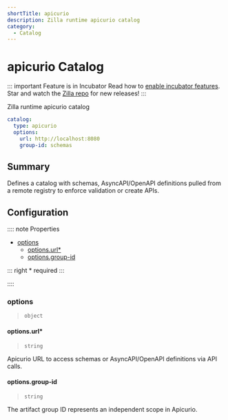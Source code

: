```yaml
---
shortTitle: apicurio
description: Zilla runtime apicurio catalog
category:
  - Catalog
---
```


# apicurio Catalog

::: important Feature is in Incubator
Read how to [enable incubator features](../../../how-tos/install.md#enable-incubator-features). Star and watch the [Zilla repo](https://github.com/aklivity/zilla/releases) for new releases!
:::

Zilla runtime apicurio catalog

```yaml {2}
catalog:
  type: apicurio
  options:
    url: http://localhost:8080
    group-id: schemas
```

## Summary

Defines a catalog with schemas, AsyncAPI/OpenAPI definitions pulled from a remote registry to enforce validation or create APIs.

## Configuration

:::: note Properties

- [options](#options)
  - [options.url\*](#options-url)
  - [options.group-id](#options-group-id)

::: right
\* required
:::

::::

### options

> `object`

#### options.url\*

> `string`

Apicurio URL to access schemas or AsyncAPI/OpenAPI definitions via API calls.

#### options.group-id

> `string`

The artifact group ID represents an independent scope in Apicurio.

